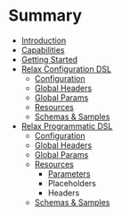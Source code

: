 # Summary

* [Introduction](README.md)
* [Capabilities](capabilities.md)
* [Getting Started](getting_started.md)
* [Relax Configuration DSL](relax_dsl/index.md)
   * [Configuration](relax_dsl/configuration.md)
   * [Global Headers](relax_dsl/global_headers.md)
   * [Global Params](relax_dsl/global_params.md)
   * [Resources](relax_dsl/resources.md)
   * [Schemas & Samples](relax_dsl/schemas_&_samples.md)
* [Relax Programmatic DSL](relax_programmatic_dsl/index.md)
   * [Configuration](relax_programmatic_dsl/configuration.md)
   * [Global Headers](relax_programmatic_dsl/global_headers.md)
   * [Global Params](relax_programmatic_dsl/global_params.md)
   * [Resources](relax_programmatic_dsl/resources.md)
       * [Parameters](relax_programmatic_dsl/resources/parameters.md)
       * Placeholders
       * Headers
   * [Schemas & Samples](relax_programmatic_dsl/schemas_&_samples.md)

